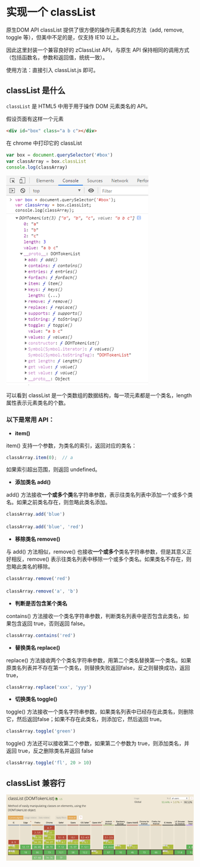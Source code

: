 # 实现一个 classList


原生DOM API classList 提供了很方便的操作元素类名的方法（add, remove, toggle 等），但美中不足的是，仅支持 IE10 以上。

因此这里封装一个兼容良好的 zClassList API，与原生 API 保持相同的调用方式（包括函数名，参数和返回值，统统一致）。


使用方法：直接引入 classList.js 即可。


## classList 是什么

`classList` 是 HTML5 中用于用于操作 DOM 元素类名的 API。

假设页面有这样一个元素

```html
<div id="box" class="a b c"></div>
```

在 chrome 中打印它的 classList 

```js
var box = document.querySelector('#box')
var classArray = box.classList
console.log(classArray)
```

![classList](./assets/classList.png)

可以看到 classList 是一个类数组的数据结构，每一项元素都是一个类名，length 属性表示元素类名的个数。

### 以下是常用 API：
+ **item()**

item() 支持一个参数，为类名的索引，返回对应的类名：

```js
classArray.item(0);  // a
```

如果索引超出范围，则返回 undefined。

+ **添加类名 add()**

add() 方法接收**一个或多个类**名字符串参数，表示往类名列表中添加一个或多个类名。如果之前类名存在，则忽略此类名添加。

```js
classArray.add('blue')

classArray.add('blue', 'red')
```

+ **移除类名 remove()**

与 add() 方法相似，remove() 也接收**一个或多个**类名字符串参数，但是其意义正好相反，remove() 表示往类名列表中移除一个或多个类名。如果类名不存在，则忽略此类名的移除。

```js
classArray.remove('red')

classArray.remove('a', 'b')
```

+ **判断是否包含某个类名**

contains() 方法接收一个类名字符串参数，判断类名列表中是否包含此类名，如果包含返回 true，否则返回 false。

```js
classArray.contains('red')
```

+ **替换类名 replace()**

replace() 方法接收两个个类名字符串参数，用第二个类名替换第一个类名。如果原类名列表并不存在第一个类名，则替换失败返回false，反之则替换成功，返回true，

```js
classArray.replace('xxx', 'yyy')
```


+ **切换类名 toggle()**

toggle() 方法接收一个类名字符串参数，如果类名列表中已经存在此类名，则删除它，然后返回false；如果不存在此类名，则添加它，然后返回 true。

```js
classArray.toggle('green')
```

toggle() 方法还可以接收第二个参数，如果第二个参数为 true，则添加类名，并返回 true，反之删除类名并返回 false

```js
classArray.toggle('fl', 20 > 10)
```



## classList 兼容行

![classList 兼容性](./assets/caniuse-classList.png)